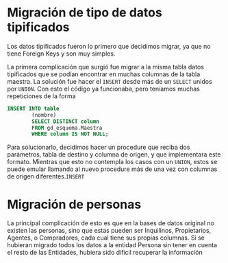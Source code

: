 # Migración de tipo de datos tipificados

Los datos tipificados fueron lo primero que decidimos migrar, ya que no tiene Foreign Keys y son muy simples. 

La primera complicación que surgió fue migrar a la misma tabla datos tipificados que se podían encontrar en muchas columnas de la tabla maestra. La solución fue hacer el `INSERT` desde más de un `SELECT` unidos por `UNION`. Con esto el código ya funcionaba, pero teníamos muchas repeticiones de la forma

```sql
INSERT INTO table
        (nombre)
        SELECT DISTINCT column
        FROM gd_esquema.Maestra
        WHERE column IS NOT NULL;

```

Para solucionarlo, decidimos hacer un procedure que reciba dos parámetros, tabla de destino y columna de origen, y que implementara este formato. Mientras que esto no contempla los casos con un `UNION`, estos se puede emular llamando al nuevo procedure más de una vez con columnas de origen diferentes.`INSERT`

# Migración de personas

La principal complicación de esto es que en la bases de datos original no existen las personas, sino que estas pueden ser Inquilinos, Propietarios, Agentes, o Compradores, cada cual tiene sus propias columnas. Si se hubieran migrado todos los datos a la entidad Persona sin tener en cuenta el resto de las Entidades, hubiera sido dificil recuperar la información